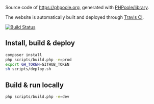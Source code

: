 Source code of https://phpoole.org, generated with [PHPoole/library](https://github.com/PHPoole/library).

The website is automatically built and deployed through [Travis CI](https://travis-ci.org/PHPoole/phpoole.github.io).

[![Build Status](https://travis-ci.org/PHPoole/phpoole.github.io.svg?branch=master)](https://travis-ci.org/PHPoole/phpoole.github.io)

## Install, build & deploy
```bash
composer install
php scripts/build.php -e=prod
export GH_TOKEN=GITHUB_TOKEN
sh scripts/deploy.sh
```

## Build & run locally
```bash
php scripts/build.php -e=dev
```
